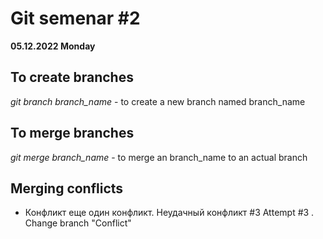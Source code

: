 # Git semenar #2
**05.12.2022 Monday**

## To create branches

*git branch branch_name* - to create a new branch named branch_name



## To merge branches

*git merge branch_name* - to merge an branch_name to an actual branch 

## Merging conflicts

* Конфликт еще один конфликт. Неудачный конфликт #3
Attempt #3 . Change branch "Conflict"